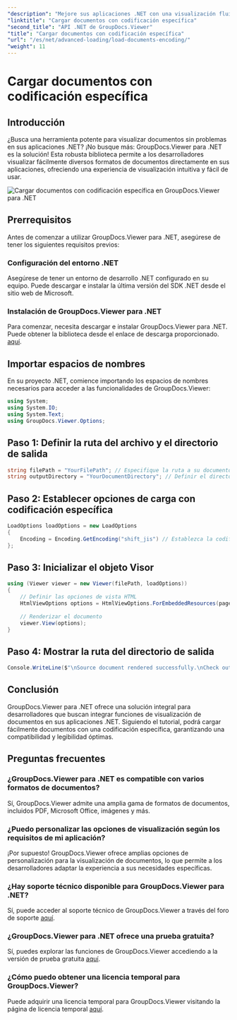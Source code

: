 ```yaml
---
"description": "Mejore sus aplicaciones .NET con una visualización fluida de documentos con GroupDocs.Viewer para .NET. Cargue documentos fácilmente con una codificación específica y personalice la experiencia de visualización."
"linktitle": "Cargar documentos con codificación específica"
"second_title": "API .NET de GroupDocs.Viewer"
"title": "Cargar documentos con codificación específica"
"url": "/es/net/advanced-loading/load-documents-encoding/"
"weight": 11
---
```


# Cargar documentos con codificación específica

## Introducción
¿Busca una herramienta potente para visualizar documentos sin problemas en sus aplicaciones .NET? ¡No busque más: GroupDocs.Viewer para .NET es la solución! Esta robusta biblioteca permite a los desarrolladores visualizar fácilmente diversos formatos de documentos directamente en sus aplicaciones, ofreciendo una experiencia de visualización intuitiva y fácil de usar.

![Cargar documentos con codificación específica en GroupDocs.Viewer para .NET](/viewer/advanced-loading/load-documents-specific-encoding-img.png)

## Prerrequisitos
Antes de comenzar a utilizar GroupDocs.Viewer para .NET, asegúrese de tener los siguientes requisitos previos:
### Configuración del entorno .NET
Asegúrese de tener un entorno de desarrollo .NET configurado en su equipo. Puede descargar e instalar la última versión del SDK .NET desde el sitio web de Microsoft.
### Instalación de GroupDocs.Viewer para .NET
Para comenzar, necesita descargar e instalar GroupDocs.Viewer para .NET. Puede obtener la biblioteca desde el enlace de descarga proporcionado. [aquí](https://releases.groupdocs.com/viewer/net/).

## Importar espacios de nombres
En su proyecto .NET, comience importando los espacios de nombres necesarios para acceder a las funcionalidades de GroupDocs.Viewer:
```csharp
using System;
using System.IO;
using System.Text;
using GroupDocs.Viewer.Options;
```

## Paso 1: Definir la ruta del archivo y el directorio de salida
```csharp
string filePath = "YourFilePath"; // Especifique la ruta a su documento
string outputDirectory = "YourDocumentDirectory"; // Definir el directorio de salida para las páginas renderizadas
```
## Paso 2: Establecer opciones de carga con codificación específica
```csharp
LoadOptions loadOptions = new LoadOptions
{
    Encoding = Encoding.GetEncoding("shift_jis") // Establezca la codificación deseada (por ejemplo, shift_jis)
};
```
## Paso 3: Inicializar el objeto Visor
```csharp
using (Viewer viewer = new Viewer(filePath, loadOptions))
{
    // Definir las opciones de vista HTML
    HtmlViewOptions options = HtmlViewOptions.ForEmbeddedResources(pageFilePathFormat);
    
    // Renderizar el documento
    viewer.View(options);
}
```
## Paso 4: Mostrar la ruta del directorio de salida
```csharp
Console.WriteLine($"\nSource document rendered successfully.\nCheck output in {outputDirectory}.");
```

## Conclusión
GroupDocs.Viewer para .NET ofrece una solución integral para desarrolladores que buscan integrar funciones de visualización de documentos en sus aplicaciones .NET. Siguiendo el tutorial, podrá cargar fácilmente documentos con una codificación específica, garantizando una compatibilidad y legibilidad óptimas.
## Preguntas frecuentes
### ¿GroupDocs.Viewer para .NET es compatible con varios formatos de documentos?
Sí, GroupDocs.Viewer admite una amplia gama de formatos de documentos, incluidos PDF, Microsoft Office, imágenes y más.
### ¿Puedo personalizar las opciones de visualización según los requisitos de mi aplicación?
¡Por supuesto! GroupDocs.Viewer ofrece amplias opciones de personalización para la visualización de documentos, lo que permite a los desarrolladores adaptar la experiencia a sus necesidades específicas.
### ¿Hay soporte técnico disponible para GroupDocs.Viewer para .NET?
Sí, puede acceder al soporte técnico de GroupDocs.Viewer a través del foro de soporte [aquí](https://forum.groupdocs.com/c/viewer/9).
### ¿GroupDocs.Viewer para .NET ofrece una prueba gratuita?
Sí, puedes explorar las funciones de GroupDocs.Viewer accediendo a la versión de prueba gratuita [aquí](https://releases.groupdocs.com/).
### ¿Cómo puedo obtener una licencia temporal para GroupDocs.Viewer?
Puede adquirir una licencia temporal para GroupDocs.Viewer visitando la página de licencia temporal [aquí](https://purchase.groupdocs.com/temporary-license/).
